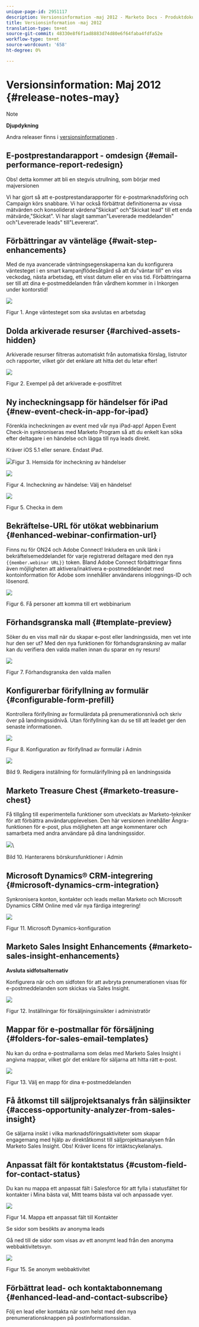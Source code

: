 ```yaml
---
unique-page-id: 2951117
description: Versionsinformation -maj 2012 - Marketo Docs - Produktdokumentation
title: Versionsinformation -maj 2012
translation-type: tm+mt
source-git-commit: 48330e8f6f1ad8883d74d80e6f64faba4fdfa52e
workflow-type: tm+mt
source-wordcount: '658'
ht-degree: 0%

---
```



# Versionsinformation: Maj 2012 {#release-notes-may}

>[!NOTE]
>
>**Djupdykning**
>
>Andra releaser finns i [versionsinformationen](http://docs.marketo.com/display/docs/release+notes) .

## E-postprestandarapport - omdesign {#email-performance-report-redesign}

Obs! detta kommer att bli en stegvis utrullning, som börjar med majversionen

Vi har gjort så att e-postprestandarapporter för e-postmarknadsföring och Campaign körs snabbare. Vi har också förbättrat definitionerna av vissa mätvärden och konsoliderat värdena&quot;Skickat&quot; och&quot;Skickat lead&quot; till ett enda mätvärde,&quot;Skickat&quot;. Vi har slagit samman&quot;Levererade meddelanden&quot; och&quot;Levererade leads&quot; till&quot;Levererat&quot;.

## Förbättringar av vänteläge {#wait-step-enhancements}

Med de nya avancerade väntningsegenskaperna kan du konfigurera väntesteget i en smart kampanjflödesåtgärd så att du&quot;väntar till&quot; en viss veckodag, nästa arbetsdag, ett visst datum eller en viss tid. Förbättringarna ser till att dina e-postmeddelanden från vårdhem kommer in i Inkorgen under kontorstid!

![](assets/image2014-9-23-10-3a14-3a13.png)

Figur 1. Ange väntesteget som ska avslutas en arbetsdag

## Dolda arkiverade resurser {#archived-assets-hidden}

Arkiverade resurser filtreras automatiskt från automatiska förslag, listrutor och rapporter, vilket gör det enklare att hitta det du letar efter!

![](assets/image2014-9-23-10-3a14-3a28.png)

Figur 2. Exempel på det arkiverade e-postfiltret

## Ny incheckningsapp för händelser för iPad {#new-event-check-in-app-for-ipad}

Förenkla incheckningen av event med vår nya iPad-app! Appen Event Check-in synkroniseras med Marketo Program så att du enkelt kan söka efter deltagare i en händelse och lägga till nya leads direkt.

Kräver iOS 5.1 eller senare. Endast iPad.

![](assets/image2014-9-23-10-3a14-3a46.png)Figur 3. Hemsida för incheckning av händelser

![](assets/image2014-9-23-10-3a15-3a6.png)

Figur 4. Incheckning av händelse: Välj en händelse!

![](assets/image2014-9-23-10-3a15-3a27.png)

Figur 5. Checka in dem

## Bekräftelse-URL för utökat webbinarium {#enhanced-webinar-confirmation-url}

Finns nu för ON24 och Adobe Connect! Inkludera en unik länk i bekräftelsemeddelandet för varje registrerad deltagare med den nya `{{member.webinar URL}}` token. Bland Adobe Connect förbättringar finns även möjligheten att aktivera/inaktivera e-postmeddelandet med kontoinformation för Adobe som innehåller användarens inloggnings-ID och lösenord.

![](assets/image2014-9-23-10-3a15-3a44.png)

Figur 6. Få personer att komma till ert webbinarium

## Förhandsgranska mall {#template-preview}

Söker du en viss mall när du skapar e-post eller landningssida, men vet inte hur den ser ut? Med den nya funktionen för förhandsgranskning av mallar kan du verifiera den valda mallen innan du sparar en ny resurs!

![](assets/image2014-9-23-10-3a16-3a4.png)

Figur 7. Förhandsgranska den valda mallen

## Konfigurerbar förifyllning av formulär {#configurable-form-prefill}

Kontrollera förifyllning av formulärdata på prenumerationsnivå och skriv över på landningssidnivå. Utan förifyllning kan du se till att leadet ger den senaste informationen.

![](assets/image2014-9-23-10-3a16-3a22.png)

Figur 8. Konfiguration av förifyllnad av formulär i Admin

![](assets/image2014-9-23-10-3a16-3a34.png)

Bild 9. Redigera inställning för formulärifyllning på en landningssida

## Marketo Treasure Chest {#marketo-treasure-chest}

Få tillgång till experimentella funktioner som utvecklats av Marketo-tekniker för att förbättra användarupplevelsen. Den här versionen innehåller Ångra-funktionen för e-post, plus möjligheten att ange kommentarer och samarbeta med andra användare på dina landningssidor.

![](assets/image2014-9-23-10-3a16-3a51.png)\

Bild 10. Hanterarens börskursfunktioner i Admin

## Microsoft Dynamics® CRM-integrering {#microsoft-dynamics-crm-integration}

Synkronisera konton, kontakter och leads mellan Marketo och Microsoft Dynamics CRM Online med vår nya färdiga integrering!

![](assets/image2014-9-23-10-3a17-3a6.png)

Figur 11. Microsoft Dynamics-konfiguration

## Marketo Sales Insight Enhancements {#marketo-sales-insight-enhancements}

**Avsluta sidfotsalternativ**

Konfigurera när och om sidfoten för att avbryta prenumerationen visas för e-postmeddelanden som skickas via Sales Insight.

![](assets/image2014-9-23-10-3a17-3a20.png)

Figur 12. Inställningar för försäljningsinsikter i administratör

## Mappar för e-postmallar för försäljning {#folders-for-sales-email-templates}

Nu kan du ordna e-postmallarna som delas med Marketo Sales Insight i angivna mappar, vilket gör det enklare för säljarna att hitta rätt e-post.

![](assets/image2014-9-23-10-3a17-3a35.png)

Figur 13. Välj en mapp för dina e-postmeddelanden

## Få åtkomst till säljprojektsanalys från säljinsikter {#access-opportunity-analyzer-from-sales-insight}

Ge säljarna insikt i vilka marknadsföringsaktiviteter som skapar engagemang med hjälp av direktåtkomst till säljprojektsanalysen från Marketo Sales Insight. Obs! Kräver licens för intäktscykelanalys.

## Anpassat fält för kontaktstatus {#custom-field-for-contact-status}

Du kan nu mappa ett anpassat fält i Salesforce för att fylla i statusfältet för kontakter i Mina bästa val, Mitt teams bästa val och anpassade vyer.

![](assets/image2014-9-23-10-3a17-3a47.png)

Figur 14. Mappa ett anpassat fält till Kontakter

Se sidor som besökts av anonyma leads

Gå ned till de sidor som visas av ett anonymt lead från den anonyma webbaktivitetsvyn.

![](assets/image2014-9-23-10-3a17-3a59.png)

Figur 15. Se anonym webbaktivitet

## Förbättrat lead- och kontaktabonnemang {#enhanced-lead-and-contact-subscribe}

Följ en lead eller kontakta när som helst med den nya prenumerationsknappen på postinformationssidan.

